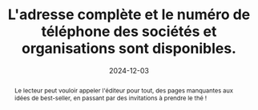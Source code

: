 ---
N: '100'
Rubrique: Identification et contact
title: L'adresse complète et le numéro de téléphone des sociétés et organisations sont disponibles. 
detail: L'adresse complète et le numéro de téléphone des sociétés et organisations sont disponibles 
abstract: Le lecteur peut vouloir appeler l'éditeur pour tout, des pages manquantes aux idées de best-seller, en passant par des invitations à prendre le thé ! 
categories: [" Identification et contact"]
agrege: O4100-E015
opquast: '4 100'
indiceebook: '15'
description: "Règle n° 015"
before: "014"
weight: "015"
after: "016"
actif: '1'
layout: rules
date: 2024-12-03
tags: ["", ""]
objectif: ["Donner aux utilisateurs qui le souhaitent la possibilité d'accéder sans difficulté aux moyens de contact téléphoniques et postaux.", "Renforcer la confiance en associant à l'entité un élément d'identification concret"]
Meo: ["Indiquer l'adresse postale complète et le numéro de téléphone de la société ou de l'organisme

   * Dans la page copyright ;
   * Ou dans une page Contact ou À propos, accessible directement depuis la table des matières.
"]
Controle: ["Vérifier la présence de l'adresse postale complète et du numéro de téléphone de la société ou de l'organisme ainsi que la facilité d'identification et d'accès à cette information."
]
epubcheck: false
ace: false
humancheck: true
Source: ["Opquast"]
Referentiel: [""]
steps: ["Conception", "Editorial"]
---